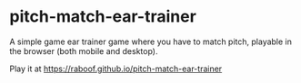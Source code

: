 # pitch-match-ear-trainer

A simple game ear trainer game where you have to match pitch, playable in the
browser (both mobile and desktop).

Play it at https://raboof.github.io/pitch-match-ear-trainer
